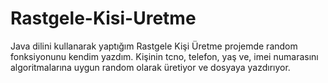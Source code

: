 # Rastgele-Kisi-Uretme
Java dilini kullanarak yaptığım Rastgele Kişi Üretme projemde random fonksiyonunu kendim yazdım. Kişinin tcno, telefon, yaş ve, imei numarasını algoritmalarına uygun random olarak üretiyor ve dosyaya yazdırıyor.
